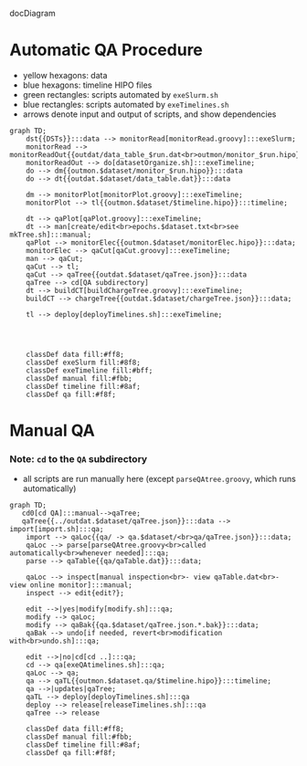 docDiagram

# Automatic QA Procedure
- yellow hexagons: data
- blue hexagons: timeline HIPO files
- green rectangles: scripts automated by `exeSlurm.sh`
- blue rectangles: scripts automated by `exeTimelines.sh`
- arrows denote input and output of scripts, and show dependencies
```mermaid
graph TD;
    dst{{DSTs}}:::data --> monitorRead[monitorRead.groovy]:::exeSlurm;
    monitorRead --> monitorReadOut{{outdat/data_table_$run.dat<br>outmon/monitor_$run.hipo}}:::data;
    monitorReadOut --> do[datasetOrganize.sh]:::exeTimeline;
    do --> dm{{outmon.$dataset/monitor_$run.hipo}}:::data
    do --> dt{{outdat.$dataset/data_table.dat}}:::data
    
    dm --> monitorPlot[monitorPlot.groovy]:::exeTimeline;
    monitorPlot --> tl{{outmon.$dataset/$timeline.hipo}}:::timeline;
    
    dt --> qaPlot[qaPlot.groovy]:::exeTimeline;
    dt --> man[create/edit<br>epochs.$dataset.txt<br>see mkTree.sh]:::manual;
    qaPlot --> monitorElec{{outmon.$dataset/monitorElec.hipo}}:::data;
    monitorElec --> qaCut[qaCut.groovy]:::exeTimeline;
    man --> qaCut;
    qaCut --> tl;
    qaCut --> qaTree{{outdat.$dataset/qaTree.json}}:::data
    qaTree --> cd[QA subdirectory]
    dt --> buildCT[buildChargeTree.groovy]:::exeTimeline;
    buildCT --> chargeTree{{outdat.$dataset/chargeTree.json}}:::data;
    
    tl --> deploy[deployTimelines.sh]:::exeTimeline;
    
 
    
    
    classDef data fill:#ff8;
    classDef exeSlurm fill:#8f8;
    classDef exeTimeline fill:#bff;
    classDef manual fill:#fbb;
    classDef timeline fill:#8af;
    classDef qa fill:#f8f;
```
# Manual QA
### Note: `cd` to the `QA` subdirectory
- all scripts are run manually here (except `parseQAtree.groovy`, which runs automatically)

```mermaid
graph TD;
   cd0[cd QA]:::manual-->qaTree;
   qaTree{{../outdat.$dataset/qaTree.json}}:::data --> import[import.sh]:::qa;
    import --> qaLoc{{qa/ -> qa.$dataset/<br>qa/qaTree.json}}:::data;
    qaLoc --> parse[parseQAtree.groovy<br>called automatically<br>whenever needed]:::qa;
    parse --> qaTable{{qa/qaTable.dat}}:::data;
    
    qaLoc --> inspect[manual inspection<br>- view qaTable.dat<br>- view online monitor]:::manual;
    inspect --> edit{edit?};
    
    edit -->|yes|modify[modify.sh]:::qa;
    modify --> qaLoc;
    modify --> qaBak{{qa.$dataset/qaTree.json.*.bak}}:::data;
    qaBak --> undo[if needed, revert<br>modification with<br>undo.sh]:::qa;
    
    edit -->|no|cd[cd ..]:::qa;
    cd --> qa[exeQAtimelines.sh]:::qa;
    qaLoc --> qa;
    qa --> qaTL{{outmon.$dataset.qa/$timeline.hipo}}:::timeline;
    qa -->|updates|qaTree;
    qaTL --> deploy[deployTimelines.sh]:::qa
    deploy --> release[releaseTimelines.sh]:::qa
    qaTree --> release
    
    classDef data fill:#ff8;
    classDef manual fill:#fbb;
    classDef timeline fill:#8af;
    classDef qa fill:#f8f;
```